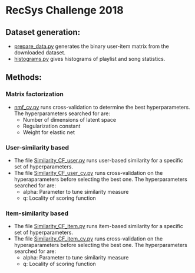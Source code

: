 # RecSys Challenge 2018

## Dataset generation:
* [prepare_data.py](prepare_data.py) generates the binary user-item matrix from the downloaded dataset.
* [histograms.py](histograms.py) gives histograms of playlist and song statistics.

## Methods:
### Matrix factorization

* [nmf_cv.py](nmf_cv.py) runs cross-validation to determine the best hyperparameters. The hyperparameters searched for are:
  * Number of dimensions of latent space
  * Regularization constant
  * Weight for elastic net


### User-similarity based

* The file [Similarity_CF_user.py](Similarity_CF_user.py) runs user-based similarity for a specific set of hyperparameters.
* The file [Similarity_CF_user_cv.py](Similarity_CF_user_cv.py) runs cross-validation on the hyperaparameters before selecting the best one. The hyperparameters searched for are:
  * alpha: Parameter to tune similarity measure
  * q: Locality of scoring function

### Item-similarity based

* The file [Similarity_CF_item.py](Similarity_CF_item.py) runs item-based similarity for a specific set of hyperparameters.
* The file [Similarity_CF_item_cv.py](Similarity_CF_item_cv.py) runs cross-validation on the hyperaparameters before selecting the best one. The hyperparameters searched for are:
  * alpha: Parameter to tune similarity measure
  * q: Locality of scoring function

